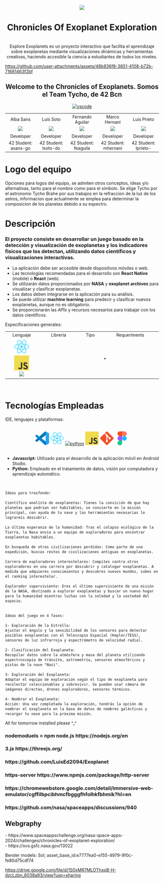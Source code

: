 <div align="center">

  # <a href="#"><img align="center" src="https://github.com/user-attachments/assets/8450f224-b9fd-4ff6-81b5-2dc1478c8873"></a> <br><br> Chronicles Of Exoplanet Exploration
<br>Explore Exoplanets es un proyecto interactivo que facilita el aprendizaje sobre exoplanetas mediante visualizaciones dinámicas y herramientas creativas, haciendo accesible la ciencia a estudiantes de todos los niveles.
</div>

https://github.com/user-attachments/assets/48b836f8-3851-4108-b72b-71681463f2bf

<h2 align="center">Welcome to the Chronicles of Exoplanets. Somos el Team Tycho, de 42 Bcn</h2>

<div align="center">
<a href="#"><img src="https://github.com/user-attachments/assets/8293109c-dcd6-4385-b766-ff254fe505ba" alt="vscode" width="500" height="500"/></a>
</div>

<div align="center">
<table>
  <tr>
    <td align="center" width="300">Alba Sans</td>
    <td align="center" width="300">Luis Soto</td>
    <td align="center" width="300">Fernando Aguilar</td>
    <td align="center" width="300">Marco Hernani</td>
    <td align="center" width="300">Luis Prieto</td>
  </tr>
  <tr>
    <td align="center" width="300"><a href="#"><img width="165" src="https://github.com/user-attachments/assets/853fa52e-7b1e-4ec0-881d-48480e45cdc8" /></a></td>
    <td align="center" width="300"><a href="#"><img width="145" src="https://github.com/user-attachments/assets/6bcb7b68-3055-4940-8009-aab9c816e5bb" /></a></td>
    <td align="center" width="300"><a href="#"><img width="138" src="https://github.com/user-attachments/assets/059519f6-fc86-4ee5-8f68-72511d7aef53" /></a></td>
    <td align="center" width="300"><a href="#"><img width="153" src="https://github.com/user-attachments/assets/358520f3-133d-4c03-bf92-192830a9dc65" /></a></td>
    <td align="center" width="300"><a href="#"><img width="155" src="https://github.com/user-attachments/assets/9f1fe198-7ab5-48cd-b4ed-834f05da599a" /></a></td>
  </tr>

  <tr>
    <td align="center" width="500">Developer </td>
    <td align="center" width="500">Developer </td>
    <td align="center" width="500">Developer </td>
    <td align="center" width="500">Developer </td>
    <td align="center" width="500">Developer </td>
  </tr>
  <tr>
    <td align="center" width="500">42 Student: asans-go</td>
    <td align="center" width="500">42 Student: lsoto-do</td>
    <td align="center" width="500">42 Student: feaguila</td>
    <td align="center" width="500">42 Student: mhernani</td>
    <td align="center" width="500">42 Student: lprieto-</td>
  </tr>
</table>

</div>

# Logo del equipo
Opciones para logos del equipo, se admiten otros conceptos, ideas y/o alternativas, tanto para el nombre como para el simbolo. Se elige Tycho por el astronomo Tycho Brahe por sus trabajos en la refraccion de la luz de los astros, informacion que actualmente se emplea para determinar la composicion de los planetas debido a su espectro.

# Descripción

<h3 weight="bold">El proyecto consiste en desarrollar un juego basado en la detección y visualización de exoplanetas y los indicadores fisicos que los detectan, utilizando datos científicos y visualizaciones interactivas.</h3>

- La aplicación debe ser accesible desde dispositivos móviles o web.
- Las tecnologías recomendadas para el desarrollo son <b>React Native</b> (mobile) o <b>React</b> (web).
- Se utilizarán datos proporcionados por <b>NASA</b> y <b>exoplanet archives</b> para visualizar y clasificar exoplanetas.
- Los datos deben integrarse en la aplicación para su análisis.
- Se puede utilizar <b>machine learning</b> para predecir y clasificar nuevos exoplanetas, aunque no es obligatorio.
- Se proporcionarán las <em>APIs</em> y recursos necesarios para trabajar con los datos científicos.

Especificaciones generales:

<div align="center">
<table>
  <tr>
    <td align="center" width="160">Lenguaje</td>
    <td align="center" width="250">Librería<br></td>
    <td align="center">Tipo</td>
    <td align="center">Requeriments</td>
  </tr>
  <tr>
    <td align="center"><a href="#"><img width="50" src="https://github.com/devicons/devicon/blob/v2.16.0/icons/react/react-original.svg" /></a><br><a href="#"><img width="50" src="https://github.com/devicons/devicon/blob/v2.16.0/icons/javascript/javascript-original.svg" /></a><br><a href="#"><img width="50" src="https://cdn.jsdelivr.net/gh/devicons/devicon@latest/icons/python/python-original.svg" /></a><br>
    </td>
    <td align="center" width="250"><img width="200" src="" /></td>
    <td align="center" width="120"></td>
    <td width="330">
      • 
      </td>
  </tr>
</table>
</div>
<br>

# Tecnologías Empleadas

IDE, lenguajes y plataformas:
<br>
<br>
<div align="center">
<a href="#"><img src="https://github.com/devicons/devicon/blob/v2.16.0/icons/vscode/vscode-original.svg" alt="vscode" width="45" height="45"/></a>
<a href="#"><img src="https://github.com/devicons/devicon/blob/v2.16.0/icons/react/react-original.svg" alt="react" width="45" height="45"/></a>
<a href="#"><img src="https://cdn.jsdelivr.net/gh/devicons/devicon@latest/icons/python/python-original.svg" alt="python" width="45" height="45"/></a>
<a href="#"><img src="https://github.com/devicons/devicon/blob/v2.16.0/icons/javascript/javascript-original.svg" alt="javascript" width="45" height="45"/></a>
<a href="#"><img src="https://github.com/devicons/devicon/blob/v2.16.0/icons/git/git-plain.svg" alt="git" width="45" height="45"/></a>
<a href="#"><img src="https://github.com/devicons/devicon/blob/v2.16.0/icons/figma/figma-original.svg" alt="figma" width="45" height="45"/></a>

</div>
<br>

- <b>Javascript:</b> Utilizado para el desarrollo de la aplicación móvil en Android Studio.
- <b>Python:</b> Empleado en el tratamiento de datos, visión por computadora y aprendizaje automático.

<br>

`````
Ideas para trasfondo:

Científico analísta de exoplanetas: Tienes la convición de que hay planetas que podrian ser habitables, se convierte en la misión principal, con ayuda de tu nave y las herramientas necesarias lo lograreis descubrir.

La última esperanza de la humanidad: Tras el colapso ecológico de la Tierra, la Nasa envia a un equipo de exploradores para encontrar exoplanetas habitables.

En busqueda de otras civilizaciones perdidas: Como parte de una expedición, buscas restos de civilizaciones antiguas en exoplanetas. 

Carrera de exploradores interestelares: Compites contra otros exploradores en una carrera por descubrir y catalogar exoplanetas. A medida que adquieres conocimientos y descubres nuevos mundos, subes en el ranking interestelar.

Explorador superviviente: Eres el último superviviente de una misión de la NASA, destinado a explorar exoplanetas y buscar un nuevo hogar para la humanidad mientras luchas con la soledad y la vastedad del espacio.


Ideas del juego en 4 fases:

1- Exploración de la Estrella:
Ajustar el ángulo y la sensibilidad de los sensores para detectar posibles exoplanetas con el Telescopio Espacial (Kepler/TESS), sensores de luz infrarroja y espectrómetro de velocidad radial.

2- Clasificación del Exoplaneta:
Recopilar datos sobre la atmósfera y masa del planeta utilizando espectroscopía de tránsito, astrometría, sensores atmosféricos y pistas de la nave "Nasi".

3- Exploración del Exoplaneta:
Adaptar el equipo de exploración según el tipo de exoplaneta para recolectar coleccionables y sobrevivir. Se pueden usar cámara de imágenes directas, drones exploradores, sensores térmicos.

4- Nombrar el Exoplaneta:
Acción: Una vez completada la exploración, tendrás la opción de nombrar el exoplaneta en la base de datos de nombres galácticos y recargar tu nave para la próxima misión.

`````

All for tomorrow installed please ^_^
<h3>nodemoduels = npm node.js https://nodejs.org/en  </h3>
<h3>3.js https://threejs.org/  </h3>
<h3>https://github.com/LuisEd2094/Exoplanet</h3>
<h3>https-server  https://www.npmjs.com/package/http-server </h3>
<h3>https://chromewebstore.google.com/detail/immersive-web-emulator/cgffilbpcibhmcfbgggfhfolhkfbhmik?hl=en</h3>
<h3>https://github.com/nasa/spaceapps/discussions/940</h3>


<h2>Webgraphy</h2>
- https://www.spaceappschallenge.org/nasa-space-apps-2024/challenges/chronicles-of-exoplanet-exploration/ <br>
- https://svs.gsfc.nasa.gov/13022


Bender models:
Sol; asset_base_id:e7777ea0-e155-4979-9f0c-fe80d75cdf74

https://drive.google.com/file/d/1S0xMR7MLOThxpB-H-dzcLzbn_6038a93/view?usp=sharing
